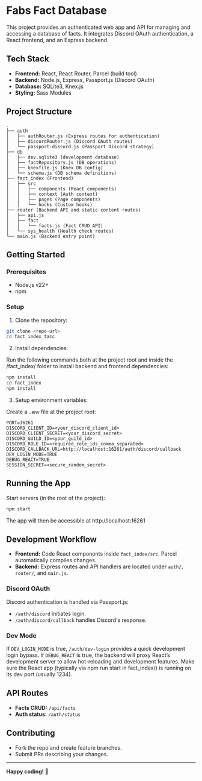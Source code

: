 # Fabs Fact Database

This project provides an authenticated web app and API for managing and accessing a database of facts. It integrates Discord OAuth authentication, a React frontend, and an Express backend.

## Tech Stack

* **Frontend:** React, React Router, Parcel (build tool)
* **Backend:** Node.js, Express, Passport.js (Discord OAuth)
* **Database:** SQLite3, Knex.js
* **Styling:** Sass Modules

## Project Structure

```
.
├── auth
│   ├── authRouter.js (Express routes for authentication)
│   ├── discordRouter.js (Discord OAuth routes)
│   └── passport-discord.js (Passport Discord strategy)
├── db
│   ├── dev.sqlite3 (development database)
│   ├── factRepository.js (DB operations)
│   ├── knexfile.js (Knex DB config)
│   └── schema.js (DB schema definitions)
├── fact_index (Frontend)
│   ├── src
│   │   ├── components (React components)
│   │   ├── context (Auth context)
│   │   ├── pages (Page components)
│   │   └── hocks (Custom hooks)
├── router (Backend API and static content routes)
│   ├── api.js
│   ├── fact
│   │   └── facts.js (Fact CRUD API)
│   └── sys_health (Health check routes)
└── main.js (Backend entry point)
```

## Getting Started

### Prerequisites

* Node.js v22+
* npm

### Setup

1. Clone the repository:

```bash
git clone <repo-url>
cd fact_index_tacc
```

2. Install dependencies:

Run the following commands both at the project root and inside the /fact_index/ folder to install backend and frontend dependencies:
```bash
npm install
cd fact_index
npm install
```

3. Setup environment variables:

Create a `.env` file at the project root:

```env
PORT=16261
DISCORD_CLIENT_ID=<your_discord_client_id>
DISCORD_CLIENT_SECRET=<your_discord_secret>
DISCORD_GUILD_ID=<your_guild_id>
DISCORD_ROLE_ID=<required_role_ids_comma_separated>
DISCORD_CALLBACK_URL=http://localhost:16261/auth/discord/callback
DEV_LOGIN_MODE=TRUE
DEBUG_REACT=TRUE
SESSION_SECRET=<secure_random_secret>
```

## Running the App

Start servers (in the root of the project):

```bash
npm start
```

The app will then be accessible at http://localhost:16261

## Development Workflow

* **Frontend:** Code React components inside `fact_index/src`. Parcel automatically compiles changes.
* **Backend:** Express routes and API handlers are located under `auth/`, `router/`, and `main.js`.

### Discord OAuth

Discord authentication is handled via Passport.js:

* `/auth/discord` initiates login.
* `/auth/discord/callback` handles Discord's response.

### Dev Mode

If `DEV_LOGIN_MODE` is true, `/auth/dev-login` provides a quick development login bypass.
if `DEBUG_REACT` is true, the backend will proxy React’s development server to allow hot-reloading and development features.
Make sure the React app (typically via npm run start in fact_index/) is running on its dev port (usually 1234).
## API Routes

* **Facts CRUD:** `/api/facts`
* **Auth status:** `/auth/status`


## Contributing

* Fork the repo and create feature branches.
* Submit PRs describing your changes.

---

**Happy coding! 🎉**
